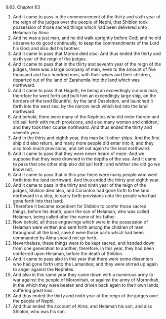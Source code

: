 9.63. Chapter 63
1. And it came to pass in the commencement of the thirty and sixth year of the reign of the judges over the people of Nephi, that Shiblon took possession of those sacred things which had been delivered unto Helaman by Alma.
2. And he was a just man, and he did walk uprightly before God; and he did observe to do good continually, to keep the commandments of the Lord his God; and also did his brother.
3. And it came to pass that Moroni died also. And thus ended the thirty and sixth year of the reign of the judges.
4. And it came to pass that in the thirty and seventh year of the reign of the judges, there was a large company of men, even to the amount of five thousand and four hundred men, with their wives and their children, departed out of the land of Zarahemla into the land which was northward.
5. And it came to pass that Hagoth, he being an exceedingly curious man, therefore he went forth and built him an exceedingly large ship, on the borders of the land Bountiful, by the land Desolation, and launched it forth into the west sea, by the narrow neck which led into the land northward.
6. And behold, there were many of the Nephites who did enter therein and did sail forth with much provisions, and also many women and children; and they took their course northward. And thus ended the thirty and seventh year.
7. And in the thirty and eighth year, this man built other ships. And the first ship did also return, and many more people did enter into it; and they also took much provisions, and set out again to the land northward.
8. And it came to pass that they were never heard of more. And we suppose that they were drowned in the depths of the sea. And it came to pass that one other ship also did sail forth; and whither she did go we know not.
9. And it came to pass that in this year there were many people who went forth into the land northward. And thus ended the thirty and eighth year.
10. And it came to pass in the thirty and ninth year of the reign of the judges, Shiblon died also, and Corianton had gone forth to the land northward in a ship, to carry forth provisions unto the people who had gone forth into that land.
11. Therefore it became expedient for Shiblon to confer those sacred things, before his death, upon the son of Helaman, who was called Helaman, being called after the name of his father.
12. Now behold, all those engravings which were in the possession of Helaman were written and sent forth among the children of men throughout all the land, save it were those parts which had been commanded by Alma should not go forth.
13. Nevertheless, these things were to be kept sacred, and handed down from one generation to another; therefore, in this year, they had been conferred upon Helaman, before the death of Shiblon.
14. And it came to pass also in this year that there were some dissenters who had gone forth unto the Lamanites; and they were stirred up again to anger against the Nephites.
15. And also in this same year they came down with a numerous army to war against the people of Moronihah, or against the army of Moronihah, in the which they were beaten and driven back again to their own lands, suffering great loss.
16. And thus ended the thirty and ninth year of the reign of the judges over the people of Nephi.
17. And thus ended the account of Alma, and Helaman his son, and also Shiblon, who was his son.

